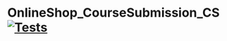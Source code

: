 # OnlineShop_CourseSubmission_CS [![Tests](https://github.com/EmmaGabrielsson/OnlineShop_CourseSubmission_CS/actions/workflows/tests.yml/badge.svg)](https://github.com/EmmaGabrielsson/OnlineShop_CourseSubmission_CS/actions/workflows/tests.yml)
